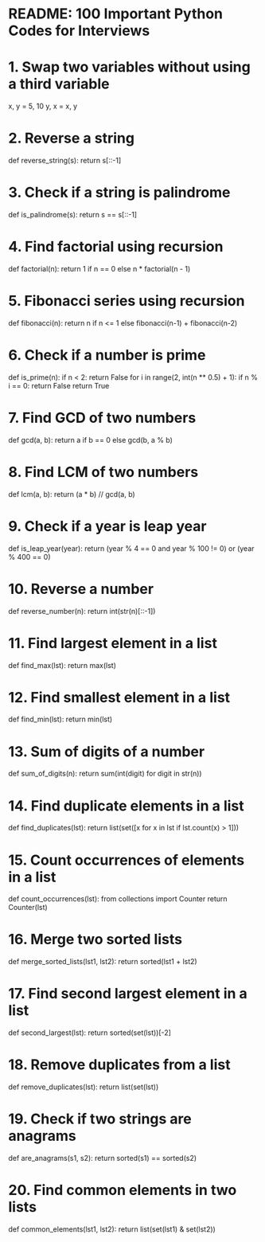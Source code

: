 # README: 100 Important Python Codes for Interviews

# 1. Swap two variables without using a third variable
x, y = 5, 10
y, x = x, y

# 2. Reverse a string
def reverse_string(s):
    return s[::-1]

# 3. Check if a string is palindrome
def is_palindrome(s):
    return s == s[::-1]

# 4. Find factorial using recursion
def factorial(n):
    return 1 if n == 0 else n * factorial(n - 1)

# 5. Fibonacci series using recursion
def fibonacci(n):
    return n if n <= 1 else fibonacci(n-1) + fibonacci(n-2)

# 6. Check if a number is prime
def is_prime(n):
    if n < 2:
        return False
    for i in range(2, int(n ** 0.5) + 1):
        if n % i == 0:
            return False
    return True

# 7. Find GCD of two numbers
def gcd(a, b):
    return a if b == 0 else gcd(b, a % b)

# 8. Find LCM of two numbers
def lcm(a, b):
    return (a * b) // gcd(a, b)

# 9. Check if a year is leap year
def is_leap_year(year):
    return (year % 4 == 0 and year % 100 != 0) or (year % 400 == 0)

# 10. Reverse a number
def reverse_number(n):
    return int(str(n)[::-1])

# 11. Find largest element in a list
def find_max(lst):
    return max(lst)

# 12. Find smallest element in a list
def find_min(lst):
    return min(lst)

# 13. Sum of digits of a number
def sum_of_digits(n):
    return sum(int(digit) for digit in str(n))

# 14. Find duplicate elements in a list
def find_duplicates(lst):
    return list(set([x for x in lst if lst.count(x) > 1]))

# 15. Count occurrences of elements in a list
def count_occurrences(lst):
    from collections import Counter
    return Counter(lst)

# 16. Merge two sorted lists
def merge_sorted_lists(lst1, lst2):
    return sorted(lst1 + lst2)

# 17. Find second largest element in a list
def second_largest(lst):
    return sorted(set(lst))[-2]

# 18. Remove duplicates from a list
def remove_duplicates(lst):
    return list(set(lst))

# 19. Check if two strings are anagrams
def are_anagrams(s1, s2):
    return sorted(s1) == sorted(s2)

# 20. Find common elements in two lists
def common_elements(lst1, lst2):
    return list(set(lst1) & set(lst2))

